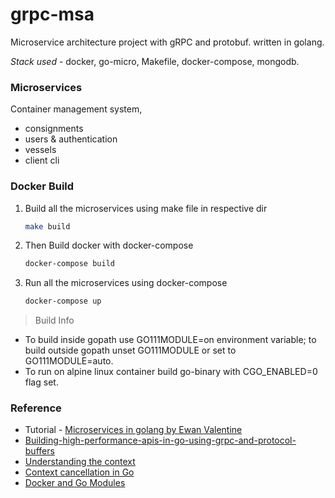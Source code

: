 # grpc-msa

Microservice architecture project with gRPC and protobuf.
written in golang.

*Stack used* - docker, go-micro, Makefile, docker-compose, mongodb.  

### Microservices
Container management system,
-   consignments
-   users & authentication
-   vessels
-   client cli 


### Docker Build  

1. Build all the microservices using make file in respective dir 
    ```sh
    make build
    ```
2. Then Build docker with docker-compose
    ```sh
    docker-compose build
    ```
3. Run all the microservices using docker-compose 
    ```sh
    docker-compose up 
    ```

> Build Info
- To build inside gopath use GO111MODULE=on environment variable; to build outside gopath unset GO111MODULE or set to GO111MODULE=auto.
- To run on alpine linux container build go-binary with CGO_ENABLED=0 flag set.

### Reference 
- Tutorial - [ Microservices in golang by Ewan Valentine ](https://ewanvalentine.io/microservices-in-golang-part-1/)
- [Building-high-performance-apis-in-go-using-grpc-and-protocol-buffers](https://medium.com/@shijuvar/building-high-performance-apis-in-go-using-grpc-and-protocol-buffers-2eda5b80771b)
- [Understanding the context](http://p.agnihotry.com/post/understanding_the_context_package_in_golang)
- [Context cancellation in Go](https://www.sohamkamani.com/blog/golang/2018-06-17-golang-using-context-cancellation/)
- [Docker and Go Modules](https://dev.to/plutov/docker-and-go-modules-3kkn)
